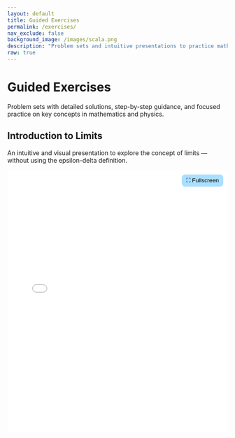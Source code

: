 ```yaml
---
layout: default
title: Guided Exercises
permalink: /exercises/
nav_exclude: false
background_image: /images/scala.png
description: "Problem sets and intuitive presentations to practice math and physics concepts with step-by-step guidance."
raw: true
---
```


<div class="content-box">

# Guided Exercises

Problem sets with detailed solutions, step-by-step guidance, and focused practice on key concepts in mathematics and physics.

</div>

<div class="content-box">

## Introduction to Limits

An intuitive and visual presentation to explore the concept of limits — without using the epsilon-delta definition.

<div id="pdf-container" style="position: relative;">
  <iframe 
    id="pdf-frame"
    src="/exercises/intro-limits.pdf#toolbar=0"
    width="100%" 
    height="600px" 
    style="border: none;">
  </iframe>
  <button 
    onclick="document.getElementById('pdf-frame').requestFullscreen()" 
    style="position: absolute; top: 10px; right: 10px; background-color: #aadfff; border: none; padding: 6px 10px; border-radius: 8px; cursor: pointer;">
    ⛶ Fullscreen
  </button>
</div>

</div>
